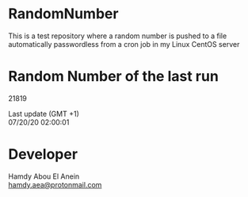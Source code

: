 # RandomNumber    
This is a test repository where a random number is pushed to a file automatically passwordless from a cron job in my Linux CentOS server    
# Random Number of the last run   
21819
      
Last update (GMT +1)    
07/20/20 02:00:01
# Developer    
Hamdy Abou El Anein   
hamdy.aea@protonmail.com
